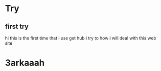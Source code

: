 # Try
## first try 
hi this is the first time that i use get hub 
i try to how i will deal with this web site 
# 3arkaaah
